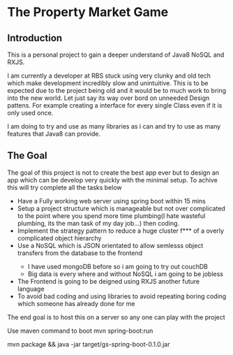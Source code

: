 <h1>The Property Market Game</h1>
<h2> Introduction</h2>
<p>This is a personal project to gain a deeper understand of Java8 NoSQL and RXJS.</p>

<p>I am currently a developer at RBS stuck using very clunky and old tech which make development incredibly slow and unintuitive. This is to be expected due to the
project being old and it would be to much work to bring into the new world. Let just say its way over bord on unneeded Design pattens. For example creating a interface for every
single Class even if it is only used once.</p>

<p>I am doing to try and use as many libraries as i can and try to use as many features that Java8 can provide.</p>

<h2>The Goal</h2>

<p>The goal of this project is not to create the best app ever but to design an app which can be develop very quickly with the minimal setup. To achive this will
try complete all the tasks below</p>
<ul>
    <li>Have a Fully working web server using spring boot within 15 mins</li>
    <li>Setup a project structure which is manageable but not over complicated to the point where you spend more time plumbing(I hate wasteful plumbing, its the man task of my day job...) then coding.</li>
    <li>Implement the strategy pattern to reduce a huge cluster f*** of a overly complicated object hierarchy</li>
    <li>Use a NoSQL which is JSON orientated to allow semlesss object transfers from the database to the frontend </li>
    <ul>
        <li>I have used mongoDB before so i am going to try out couchDB</li>
        <li>Big data is every where and without NoSQL i am going to be jobless</li>
    </ul>
    <li>The Frontend is going to be deigned using RXJS another future language</li>
    <li>To avoid bad coding and using libraries to avoid repeating boring coding which someone has already done for me</li>
</ul>
<p>The end goal is to host this on a server so any one can play with the project</p>

<p>Use maven command to boot mvn spring-boot:run</p>
<p>mvn package && java -jar target/gs-spring-boot-0.1.0.jar</p>